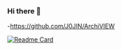 ### Hi there 👋

<!--
**J0JIN/J0JIN** is a ✨ _special_ ✨ repository because its `README.md` (this file) appears on your GitHub profile.

Here are some ideas to get you started:

- 🔭 I’m currently working on ...
- 🌱 I’m currently learning ...
- 👯 I’m looking to collaborate on ...
- 🤔 I’m looking for help with ...
- 💬 Ask me about ...
- 📫 How to reach me: ...
- 😄 Pronouns: ...
- ⚡ Fun fact: ...
-->

-https://github.com/J0JIN/ArchiVIEW

[![Readme Card](https://github-readme-stats.vercel.app/api/pin/?username=anuraghazra&repo=github-readme-stats)](https://github.com/J0JIN/ArchiVIEW)
